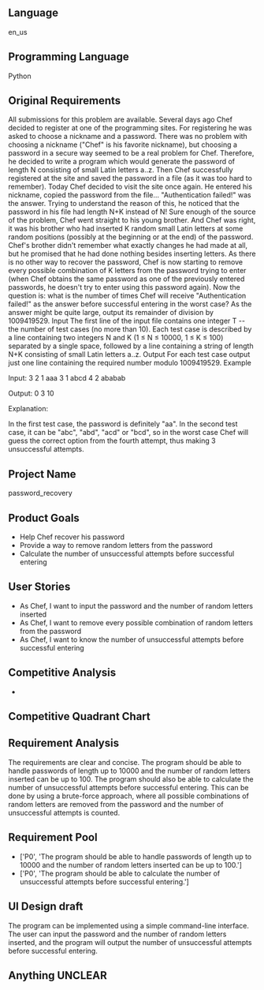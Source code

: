 ## Language

en_us

## Programming Language

Python

## Original Requirements

All submissions for this problem are available.
Several days ago Chef decided to register at one of the programming sites. For registering he was asked to choose a nickname and a password. There was no problem with choosing a nickname ("Chef" is his favorite nickname), but choosing a password in a secure way seemed to be a real problem for Chef. Therefore, he decided to write a program which would generate the password of length N consisting of small Latin letters a..z. Then Chef successfully registered at the site and saved the password in a file (as it was too hard to remember).
Today Chef decided to visit the site once again. He entered his nickname, copied the password from the file... "Authentication failed!" was the answer. Trying to understand the reason of this, he noticed that the password in his file had length N+K instead of N! Sure enough of the source of the problem, Chef went straight to his young brother.
And Chef was right, it was his brother who had inserted K random small Latin letters at some random positions (possibly at the beginning or at the end) of the password. Chef's brother didn't remember what exactly changes he had made at all, but he promised that he had done nothing besides inserting letters.
As there is no other way to recover the password, Chef is now starting to remove every possible combination of K letters from the password trying to enter (when Chef obtains the same password as one of the previously entered passwords, he doesn't try to enter using this password again). Now the question is: what is the number of times Chef will receive "Authentication failed!" as the answer before successful entering in the worst case? As the answer might be quite large, output its remainder of division by 1009419529.
Input
The first line of the input file contains one integer T -- the number of test cases (no more than 10). Each test case is described by a line containing two integers N and K (1 ≤ N ≤ 10000, 1 ≤ K ≤ 100) separated by a single space, followed by a line containing a string of length N+K consisting of small Latin letters a..z.
Output
For each test case output just one line containing the required number modulo 1009419529.
Example

Input:
3
2 1
aaa
3 1
abcd
4 2
ababab

Output:
0
3
10

Explanation:

In the first test case, the password is definitely "aa". In the second test case, it can be "abc", "abd", "acd" or "bcd", so in the worst case Chef will guess the correct option from the fourth attempt, thus making 3 unsuccessful attempts.

## Project Name

password_recovery

## Product Goals

- Help Chef recover his password
- Provide a way to remove random letters from the password
- Calculate the number of unsuccessful attempts before successful entering

## User Stories

- As Chef, I want to input the password and the number of random letters inserted
- As Chef, I want to remove every possible combination of random letters from the password
- As Chef, I want to know the number of unsuccessful attempts before successful entering

## Competitive Analysis

- 

## Competitive Quadrant Chart



## Requirement Analysis

The requirements are clear and concise. The program should be able to handle passwords of length up to 10000 and the number of random letters inserted can be up to 100. The program should also be able to calculate the number of unsuccessful attempts before successful entering. This can be done by using a brute-force approach, where all possible combinations of random letters are removed from the password and the number of unsuccessful attempts is counted.

## Requirement Pool

- ['P0', 'The program should be able to handle passwords of length up to 10000 and the number of random letters inserted can be up to 100.']
- ['P0', 'The program should be able to calculate the number of unsuccessful attempts before successful entering.']

## UI Design draft

The program can be implemented using a simple command-line interface. The user can input the password and the number of random letters inserted, and the program will output the number of unsuccessful attempts before successful entering.

## Anything UNCLEAR



